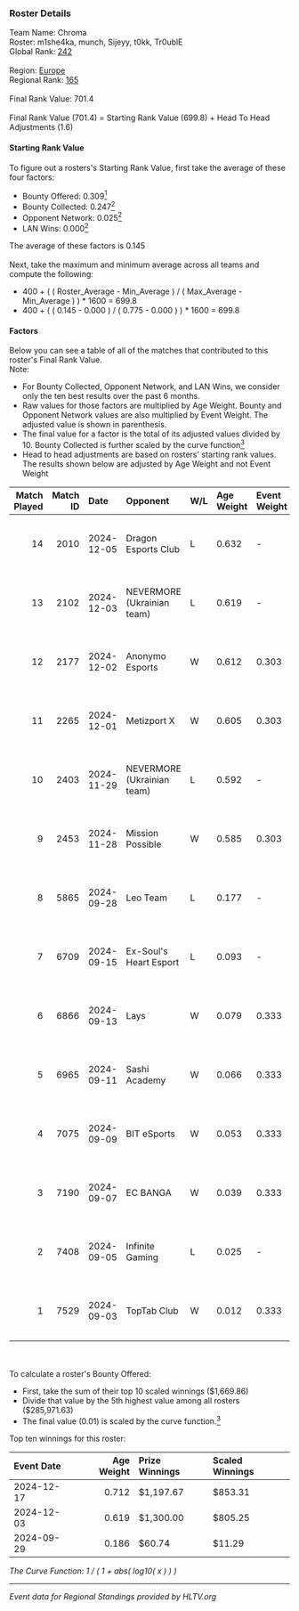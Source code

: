 ### Roster Details<br />
Team Name: Chroma<br />
Roster: m1she4ka, munch, Sijeyy, t0kk, Tr0ublE<br />
Global Rank: [242](../../standings_global_2025_02_28.md)<br />
<br />
Region: [Europe]( ../../standings_europe_2025_02_28.md)<br />
Regional Rank: [165]( ../../standings_europe_2025_02_28.md)<br />
<br />
Final Rank Value:  701.4<br />
<br />
Final Rank Value (701.4) = Starting Rank Value (699.8) + Head To Head Adjustments (1.6)<br />

#### Starting Rank Value<br />
To figure out a rosters's Starting Rank Value, first take the average of these four factors:<br />
- Bounty Offered: 0.309[<sup>1</sup>](#table2)
- Bounty Collected: 0.247[<sup>2</sup>](#table1)
- Opponent Network: 0.025[<sup>2</sup>](#table1)
- LAN Wins: 0.000[<sup>2</sup>](#table1)

The average of these factors is 0.145<br />
<br />
Next, take the maximum and minimum average across all teams and compute the following:<br />
- 400 + ( ( Roster_Average - Min_Average ) / ( Max_Average - Min_Average ) ) * 1600 = 699.8
- 400 + ( ( 0.145 - 0.000 ) / ( 0.775 - 0.000 ) ) * 1600 = 699.8


#### Factors<br />
Below you can see a table of all of the matches that contributed to this roster's Final Rank Value.<br />
Note:<br />

- For Bounty Collected, Opponent Network, and LAN Wins, we consider only the ten best results over the past 6 months.
- Raw values for those factors are multiplied by Age Weight. Bounty and Opponent Network values are also multiplied by Event Weight. The adjusted value is shown in parenthesis.
- The final value for a factor is the total of its adjusted values divided by 10. Bounty Collected is further scaled by the curve function[<sup>3</sup>](#curveFunction)
- Head to head adjustments are based on rosters' starting rank values. The results shown below are adjusted by Age Weight and not Event Weight
<span id="table1"></span><br />


| Match Played | Match ID | Date       | Opponent                   | W/L | Age Weight | Event Weight | Bounty Collected | Opponent Network | LAN Wins  | H2H Adj. | Roster                                 |
| -: | -: | :- | :- | :- | :- | :- | :- | :- | :- | -: | :- |
|           14 |     2010 | 2024-12-05 | Dragon Esports Club        | L   | 0.632      | -            | -                | -                | -         |   -10.20 | m1she4ka, munch, Sijeyy, t0kk, Tr0ublE |
|           13 |     2102 | 2024-12-03 | NEVERMORE (Ukrainian team) | L   | 0.619      | -            | -                | -                | -         |    -7.45 | m1she4ka, munch, Sijeyy, t0kk, Tr0ublE |
|           12 |     2177 | 2024-12-02 | Anonymo Esports            | W   | 0.612      | 0.303        | 0.046 (0.008)    | 0.792 (0.147)    | 0 (0.000) |    13.78 | m1she4ka, munch, Sijeyy, t0kk, Tr0ublE |
|           11 |     2265 | 2024-12-01 | Metizport X                | W   | 0.605      | 0.303        | 0.002 (0.000)    | 0.239 (0.044)    | 0 (0.000) |     8.51 | m1she4ka, munch, Sijeyy, t0kk, Tr0ublE |
|           10 |     2403 | 2024-11-29 | NEVERMORE (Ukrainian team) | L   | 0.592      | -            | -                | -                | -         |    -7.36 | m1she4ka, munch, Sijeyy, t0kk, Tr0ublE |
|            9 |     2453 | 2024-11-28 | Mission Possible           | W   | 0.585      | 0.303        | 0.000 (0.000)    | 0.268 (0.047)    | 0 (0.000) |     5.99 | m1she4ka, munch, Sijeyy, t0kk, Tr0ublE |
|            8 |     5865 | 2024-09-28 | Leo Team                   | L   | 0.177      | -            | -                | -                | -         |    -1.61 | m1she4ka, munch, Sijeyy, t0kk, Tr0ublE |
|            7 |     6709 | 2024-09-15 | Ex-Soul's Heart Esport     | L   | 0.093      | -            | -                | -                | -         |    -1.71 | m1she4ka, munch, Sijeyy, t0kk, Tr0ublE |
|            6 |     6866 | 2024-09-13 | Lays                       | W   | 0.079      | 0.333        | 0.000 (0.000)    | 0.008 (0.000)    | 0 (0.000) |     0.40 | m1she4ka, munch, Sijeyy, t0kk, Tr0ublE |
|            5 |     6965 | 2024-09-11 | Sashi Academy              | W   | 0.066      | 0.333        | 0.001 (0.000)    | 0.310 (0.007)    | 0 (0.000) |     1.03 | m1she4ka, munch, Sijeyy, t0kk, Tr0ublE |
|            4 |     7075 | 2024-09-09 | BIT eSports                | W   | 0.053      | 0.333        | 0.000 (0.000)    | 0.003 (0.000)    | 0 (0.000) |     0.36 | m1she4ka, munch, Sijeyy, t0kk, Tr0ublE |
|            3 |     7190 | 2024-09-07 | EC BANGA                   | W   | 0.039      | 0.333        | 0.000 (0.000)    | 0.058 (0.001)    | 0 (0.000) |     0.31 | m1she4ka, munch, Sijeyy, Tr0ublE, WOLF |
|            2 |     7408 | 2024-09-05 | Infinite Gaming            | L   | 0.025      | -            | -                | -                | -         |    -0.49 | m1she4ka, munch, Sijeyy, Tr0ublE, WOLF |
|            1 |     7529 | 2024-09-03 | TopTab Club                | W   | 0.012      | 0.333        | 0.000 (0.000)    | 0.036 (0.000)    | 0 (0.000) |     0.09 | m1she4ka, munch, Sijeyy, Tr0ublE, WOLF |

<br />
<span id="table2"></span><br />
To calculate a roster's Bounty Offered:<br />

- First, take the sum of their top 10 scaled winnings ($1,669.86)
- Divide that value by the 5th highest value among all rosters ($285,971.63)
- The final value (0.01) is scaled by the curve function.[<sup>3</sup>](#curveFunction)

Top ten winnings for this roster:<br />

| Event Date | Age Weight | Prize Winnings | Scaled Winnings |
| :- | -: | :- | :- |
| 2024-12-17 |      0.712 | $1,197.67      | $853.31         |
| 2024-12-03 |      0.619 | $1,300.00      | $805.25         |
| 2024-09-29 |      0.186 | $60.74         | $11.29          |


<span id="curveFunction"></span>_The Curve Function: 1 / ( 1 + abs( log10( x ) ) )_<br />

---
_Event data for Regional Standings provided by HLTV.org_<br />
